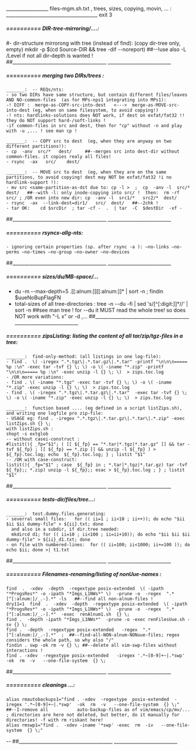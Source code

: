 __________________  files-mgm.sh.txt , trees, sizes, copying, movin, ... : _______________________________________
exit 3


#####  ==========  DIR-tree-mirroring/....: 
#- dir-structure mirrorong with tree (instead of find): (copy dir-tree only, empty)
mkdir -p $(cd Source-DIR  && tree -dif --noreport)  ##--!use also -L /Level if not all dir-depth is wanted !
##________________________________________  ___________________________


#####  ==========  merging two DIRs/trees :

	_______:  -- REQs/nts:
	- so two DIRs have same structure, but contain different files/leaves AND NO-common-files  (as for MPs-nps1 integrating into MPs1):
	-! DIFF :  merge-as-COPY-src-into-dest   <--->  merge-as-MOVE-src-into-dest (eg, when on same filesystem, to avoid copying!)
	-! nts: hardlinks-solutions does NOT work, if dest on exfat/fat32 !! they do NOT support hard-/soft-links !
	-if common-files in src and dest, then for "cp" without -n and play with -u ,... ! see man cp !

	_______:  -- COPY src to dest  (eg, when they are anyway on two different partitions!):
	- cp  -anv  src/*   dest/     ##--merges src into dest-dir without common-files. it copies realy all files!
	- rsync  -ax   src/    dest/

	_______:  -- MOVE src to dest  (eg, when they are on the same partitions, to avoid copying! dest may NOT be exfat/fat32 !i no hardlink-support !):
	- mv src <same-partition-as-dst due to: cp -l >  ;  cp  -anv -l  src/*   dest/   ##--with -l: only inode-copying into src/ !  then:  rm -rf src/ ; /OR even into new dir: cp  -anv -l  src1/*   src2/*  dest/
	- rsync  -ax  --link-dest=dir1/   src/  dest/   ##--2chk !
	- tar OK:    cd $srcDir  ; tar -cf -  .  | tar  -C  $destDir  -xf -
##________________________________________  ___________________________



#####  ==========  rsyncx-allg-nts:
    - ignoring certain properties (sp. after rsync -a ): –no-links –no-perms –no-times –no-group –no-owner –no-devices
##________________________________________  ___________________________


#####  ==========  sizes/du/MB-space/...
- du -m --max-depth=5 .[[:alnum:]][[:alnum:]]* | sort -n    ;  findin $uueNoBupFlagFN
- total-sizes of all tree-directories :  tree -n   --du -fi | sed 's/[^[:digit:]]*//'  |  sort -n   ##see man tree ! for --du it MUST read the whole tree! so does NOT work with "-L x" or -d ,...
##________________________________________  ___________________________


#####  ==========  zipsListing:  listing the content of all tar/zip/tgz-files in a tree:

	_______:  find-only-method: (all listings in one log-file):
	- find .  \( -iregex ".*.tgz\|.*.tar.gz\|.*.tar" -printf "\n\n\n===== %p :\n" -exec tar -tvf {} \; \) -o \( -iname "*.zip" -printf "\n\n\n===== %p :\n" -exec unzip -l {} \; \)  > zips.toc.log
	- /OR more variations:
	- find . \( -iname "*.tgz" -exec tar -tvf {} \; \) -o \( -iname "*.zip" -exec unzip -l {} \; \)  > zips.toc.log
	- find . \( -iregex ".*.tgz\|.*.tar.gz\|.*.tar"  -exec tar -tvf {} \; \) -o \( -iname "*.zip" -exec unzip -l {} \; \)  > zips.toc.log

	_______:  function based .... (eg defined in a script listZips.sh), and writing one logfile pro zip-file:
	- USAGE eg: find . -iregex ".*.tgz\|.*.tar.gz\|.*.tar\|.*.zip" -exec listZips.sh {} \;
	with listZips.sh : 
	shopt -s extglob
	-- without casei-construct :
	#listit(){ _fp="$1"; ( [[ ${_fp} == "*.tar|*.tgz|*.tar.gz" ]] && tar -tvf ${_fp} ; [[ ${_fp} == *.zip ]] && unzip -l ${_fp} ) > ${_fp}.toc.log; echo  ${_fp}.toc.log; } ; listit "$1"
	-- /OR with case-construct:
	listit(){ _fp="$1" ; case  ${_fp} in ; *.tar|*.tgz|*.tar.gz) tar -tvf ${_fp};; *.zip) unzip -l ${_fp};; esac > ${_fp}.toc.log ; } ; listit "$1"
##________________________________________  ___________________________


#####  ==========  tests-dir/files/tree...:

	_______:  test.dummy.files.generating:
	- severral small files:   for (( ii=1 ; ii<10 ; ii++)); do echo "$ii $ii $ii dummy-file" > ${ii}.txt; done
	  and also in a subdir, if dir.tree needed:
	  mkdircd d1; for (( ii=10 ; ii<100 ; ii=ii+10)); do echo "$ii $ii $ii dummy-file" > ${ii}_d1.txt; done
	- on file with numbered-lines:  for (( ii=100; ii<1000; ii+=100 )); do echo $ii; done >| t1.txt
##________________________________________  ___________________________


#####  ==========  Filenames-renaming/listing of nonUue-names :

    find  .  -xdev  -depth  -regextype posix-extended  \( -ipath "*ProgsRes*" -o -ipath "*Imgs_L1NWs*" \)  -prune -o  -regex  ".*[^[:alnum:]/_.-].*" -ls   ##--find all non-alnum-files !
    dry11=1  find  .  -xdev  -depth  -regextype posix-extended  \( -ipath "*ProgsRes*" -o -ipath "*Imgs_L1NWs*" \)  -prune -o  -regex  ".*[^[:alnum:]/_.-].*"  -exec  renAlnum1.sh  {} \;
    find .  -depth -ipath "*Imgs_L1NWs*"  -prune -o -exec renFilesUue.sh -sv {} \;
    find .  -depth  -regextype posix-extended   -regex  ".*[^[:alnum:]/_.-].*"  ;  ##--find-all-NON-alnum-NONuue-files; regex considers the whole path, so why also "/"
    findin . swp -ok rm -v {} \; ##--delete all vim-swp-files without interactions !
    find . -xdev  -regextype posix-extended   -iregex '.*~[0-9]+~|.*swp'   -ok  rm  -v   --one-file-system  {} \;
##________________________________________  ___________________________


#####  ==========  cleanings ...:
    alias rmautobackups1="find . -xdev  -regextype  posix-extended  -iregex '.*~[0-9]+~|.*swp'  -ok  rm  -v   --one-file-system  {} \;"  ##--I-remove all           auto-backup-files as of vim/emacs/cp/mv/... ; directories are here not deleted, but better, do it manually for directories! -f with rm riskant here!
    alias rmswp1="find .  -xdev -iname '*swp' -exec  rm  -iv   --one-file-system  {} \;"
--
##________________________________________  ___________________________

